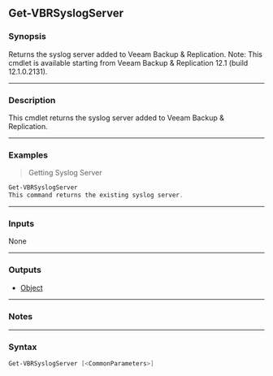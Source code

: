 Get-VBRSyslogServer
-------------------

### Synopsis
Returns the syslog server added to Veeam Backup & Replication.
Note: This cmdlet is available starting from Veeam Backup & Replication 12.1 (build 12.1.0.2131).

---

### Description

This cmdlet returns the syslog server added to Veeam Backup & Replication.

---

### Examples
> Getting Syslog Server

```PowerShell
Get-VBRSyslogServer
This command returns the existing syslog server.
```

---

### Inputs
None

---

### Outputs
* [Object](https://learn.microsoft.com/en-us/dotnet/api/System.Object)

---

### Notes

---

### Syntax
```PowerShell
Get-VBRSyslogServer [<CommonParameters>]
```
